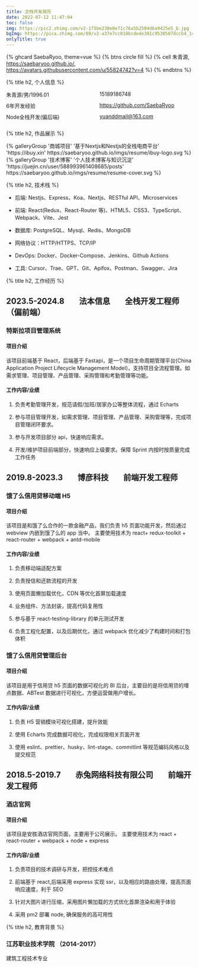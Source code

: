 ```yaml
---
title: 全栈开发简历
date: 2022-07-12 11:47:04
toc: false
img: https://pic2.zhimg.com/v2-175be238e0e71c76a5b2504d6a9425e5_b.jpg
bgImg: https://pica.zhimg.com/80/v2-a37e7cc018bcdede301c9530587dccb4_1440w.jpg
onlyTitle: true
---
```


{% ghcard SaebaRyoo, theme=vue %}
{% btns circle fill %}
{% cell 朱青源, https://saebaryoo.github.io/, https://avatars.githubusercontent.com/u/55824742?v=4 %}
{% endbtns %}

{% title h2, 个人信息 %}

<div style="display: grid;
  grid-template-columns: 50% 50%;
  grid-template-rows: 30px 30px 30px;">
  <div>朱青源/男/1996.01</div>
  <div><i class="fa-solid fa-phone"></i>15189186748</div>
  <div>6年开发经验</div>
  <div><i class="fa-brands fa-github"></i><a href="https://github.com/SaebaRyoo">https://github.com/SaebaRyoo</a></div>
  <div>Node全栈开发(偏后端)</div>
  <div><i class="fa-regular fa-envelope"></i> <a href="mailto:yuanddmail@163.com">yuanddmail@163.com</a></div>
</div>

{% title h2, 作品展示 %}

<div class="gallery-group-main">
    {% galleryGroup '商城项目' '基于Nextjs和Nestjs的全栈电商平台' 'https://ibuy.xin' https://saebaryoo.github.io/imgs/resume/ibuy-logo.svg %}
    {% galleryGroup '技术博客' '个人技术博客与知识沉淀' 'https://juejin.cn/user/588993961408685/posts' https://saebaryoo.github.io/imgs/resume/resume-cover.svg %}
</div>

{% title h2, 技术栈 %}

- 后端: Nestjs、Express、Koa、Nextjs、RESTful API、Microservices

- 前端: React(Redux、React-Router 等)、HTML5、CSS3、TypeScript、Webpack、Vite、Jest

- 数据库: PostgreSQL、Mysql、Redis、MongoDB

- 网络协议：HTTP/HTTPS、TCP/IP

- DevOps: Docker、Docker-Compose、Jenkins、Github Actions

- 工具: Cursor、Trae、GPT、Git、Apifox、Postman、Swagger、Jira

{% title h2, 工作经历 %}

## 2023.5-2024.8        法本信息        全栈开发工程师（偏前端）

### 特斯拉项目管理系统

#### 项目介绍

该项目前端基于 React，后端基于 Fastapi，是一个项目生命周期管理平台(China Application Project Lifecycle Management Model)，支持项目全流程管理。如需求管理、项目管理、产品管理、采购管理和考勤管理等功能。

#### 工作内容/业绩

1. 负责考勤管理开发，规范请假/加班/居家办公等整体流程，通过 Echarts

2. 参与项目管理开发，如需求管理、项目管理、产品管理、采购管理等，完成项目管理闭环要求。

3. 参与开发项目部分 api，快速响应需求。

4. 开发/维护项目前端部分，快速响应上级要求。保障 Sprint 内按时按质量完成工作任务

## 2019.8-2023.3        博彦科技        前端开发工程师

### 饿了么信用贷移动端 H5

#### 项目介绍

该项目是和饿了么合作的一款金融产品，我们负责 h5 页面功能开发，然后通过 webview 内嵌到饿了么的 app 当中。
主要使用技术为 react+ redux-toolkit + react-router + webpack + antd-mobile

#### 工作内容/业绩

1. 负责移动端适配方案

2. 负责授信和还款流程的开发

3. 使用页面懒加载优化，CDN 等优化首屏加载速度

4. 业务组件、方法封装，提高代码复用性

5. 参与基于 react-testing-library 的单元测试开发

6. 负责工程化配置，以及后期优化，通过 webpack 优化减少了构建时间和打包体积

### 饿了么信用贷管理后台

#### 项目介绍

该项目是用于信用贷 h5 页面的数据可视化的 BI 后台，主要目的是将信用贷的埋点数据、ABTest 数据进行可视化，方便运营做用户增长。

#### 工作内容/业绩

1. 负责 H5 营销模块可视化搭建，提升效能

2. 使用 Echarts 完成数据可视化，完成权限相关页面开发

3. 使用 eslint、prettier、husky、lint-stage、commitlint 等规范编码风格以及提交规范

## 2018.5-2019.7        赤兔网络科技有限公司        前端开发工程师

### 酒店官网

#### 项目介绍

该项目是安胜酒店官网页面，主要用于公司展示。
主要使用技术为 react + react-router + webpack + node + express

#### 工作内容/业绩

1. 负责项目的技术调研与开发，把控技术难点

2. 前端基于 react,后端采用 express 实现 ssr，以及相应的路由处理，提高页面响应速度，利于 SEO

3. 针对大图片进行压缩，采用图片懒加载的方式优化首屏渲染和用于体验

4. 采用 pm2 部署 node, 确保服务的高可用性

{% title h2, 教育背景 %}

### 江苏职业技术学院 （2014-2017）

建筑工程技术专业
